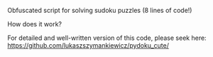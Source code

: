 Obfuscated script for solving sudoku puzzles (8 lines of code!)
    
How does it work?

For detailed and well-written version of this code, please seek here: https://github.com/lukaszszymankiewicz/pydoku_cute/
